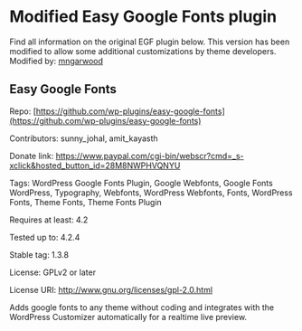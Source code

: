 # Modified Easy Google Fonts plugin
Find all information on the original EGF plugin below. This version has been modified to allow some additional customizations by theme developers.
Modified by: [mngarwood](http://www.megangarwood.com)


## Easy Google Fonts
Repo: [https://github.com/wp-plugins/easy-google-fonts](https://github.com/wp-plugins/easy-google-fonts)

Contributors: sunny_johal, amit_kayasth

Donate link: https://www.paypal.com/cgi-bin/webscr?cmd=_s-xclick&hosted_button_id=28M8NWPHVQNYU

Tags: WordPress Google Fonts Plugin, Google Webfonts, Google Fonts WordPress, Typography, Webfonts, WordPress Webfonts, Fonts, WordPress Fonts, Theme Fonts, Theme Fonts Plugin

Requires at least: 4.2

Tested up to: 4.2.4

Stable tag: 1.3.8

License: GPLv2 or later

License URI: http://www.gnu.org/licenses/gpl-2.0.html


Adds google fonts to any theme without coding and integrates with the WordPress Customizer automatically for a realtime live preview.

